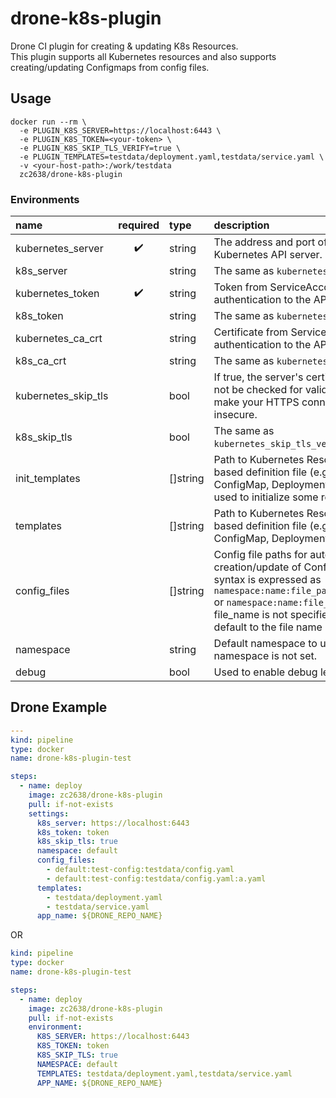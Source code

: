 # drone-k8s-plugin

Drone CI plugin for creating & updating K8s Resources.  
This plugin supports all Kubernetes resources and also supports creating/updating Configmaps from config files.

## Usage

```shell
docker run --rm \
  -e PLUGIN_K8S_SERVER=https://localhost:6443 \
  -e PLUGIN_K8S_TOKEN=<your-token> \
  -e PLUGIN_K8S_SKIP_TLS_VERIFY=true \
  -e PLUGIN_TEMPLATES=testdata/deployment.yaml,testdata/service.yaml \
  -v <your-host-path>:/work/testdata
  zc2638/drone-k8s-plugin
```

### Environments

| name                | required | type     | description                                                                                                                                                                                                                                                            |
|:--------------------|:--------:|:---------|:-----------------------------------------------------------------------------------------------------------------------------------------------------------------------------------------------------------------------------------------------------------------------|
| kubernetes_server   |    ✔️    | string   | The address and port of the Kubernetes API server.                                                                                                                                                                                                                     |
| k8s_server          |    ️     | string   | The same as `kubernetes_server`.                                                                                                                                                                                                                                       |
| kubernetes_token    |    ✔️    | string   | Token from ServiceAccount for authentication to the API server.                                                                                                                                                                                                        |
| k8s_token           |    ️     | string   | The same as `kubernetes_token`.                                                                                                                                                                                                                                        |
| kubernetes_ca_crt   |    ️     | string   | Certificate from ServiceAccount for authentication to the API server.                                                                                                                                                                                                  |
| k8s_ca_crt          |    ️     | string   | The same as `kubernetes_ca_crt`.                                                                                                                                                                                                                                       |
| kubernetes_skip_tls |    ️     | bool     | If true, the server's certificate will not be checked for validity. This will make your HTTPS connections insecure.                                                                                                                                                    |
| k8s_skip_tls        |    ️     | bool     | The same as `kubernetes_skip_tls_verify`.                                                                                                                                                                                                                              |
| init_templates      |    ️     | []string | Path to Kubernetes Resource yaml based definition file (e.g. ConfigMap, Deployment or others), used to initialize some resources.                                                                                                                                      |
| templates           |    ️     | []string | Path to Kubernetes Resource yaml based definition file (e.g. ConfigMap, Deployment or others).                                                                                                                                                                         |
| config_files        |    ️     | []string | Config file paths for automatic creation/update of ConfigMap.The syntax is expressed as `namespace:name:file_path:file_name` or `namespace:name:file_path`, when file_name is not specified, it will default to the file name of file_path.                            |
| namespace           |    ️     | string   | Default namespace to use when namespace is not set.                                                                                                                                                                                                                    |
| debug               |    ️     | bool     | Used to enable debug level logging.                                                                                                                                                                                                                                    |

## Drone Example

```yaml
---
kind: pipeline
type: docker
name: drone-k8s-plugin-test

steps:
  - name: deploy
    image: zc2638/drone-k8s-plugin
    pull: if-not-exists
    settings:
      k8s_server: https://localhost:6443
      k8s_token: token
      k8s_skip_tls: true
      namespace: default
      config_files:
        - default:test-config:testdata/config.yaml
        - default:test-config:testdata/config.yaml:a.yaml
      templates:
        - testdata/deployment.yaml
        - testdata/service.yaml
      app_name: ${DRONE_REPO_NAME}
```
OR 

```yaml
kind: pipeline
type: docker
name: drone-k8s-plugin-test

steps:
  - name: deploy
    image: zc2638/drone-k8s-plugin
    pull: if-not-exists
    environment:
      K8S_SERVER: https://localhost:6443
      K8S_TOKEN: token
      K8S_SKIP_TLS: true
      NAMESPACE: default
      TEMPLATES: testdata/deployment.yaml,testdata/service.yaml
      APP_NAME: ${DRONE_REPO_NAME}
```